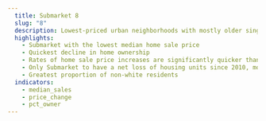 ```yaml
---
  title: Submarket 8
  slug: "8"
  description: Lowest-priced urban neighborhoods with mostly older single-family and multifamily units, housing both renters and a rapidly declining number of owners.
  highlights:
    - Submarket with the lowest median home sale price
    - Quickest decline in home ownership
    - Rates of home sale price increases are significantly quicker than the regional average (while the actual increase is on par)
    - Only Submarket to have a net loss of housing units since 2010, more than 3,000 of which were multifamily
    - Greatest proportion of non-white residents
  indicators:
    - median_sales
    - price_change
    - pct_owner
---
```


